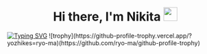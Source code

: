 <h1 align="center">Hi there, I'm Nikita</a>
<img src="https://github.com/blackcater/blackcater/raw/main/images/Hi.gif" height="32"/></h1>
<a href="https://git.io/typing-svg"><img src="https://readme-typing-svg.demolab.com?font=Fira+Code&pause=1000&center=true&lines=Programmer%F0%9F%92%BB%E2%9D%A4%EF%B8%8F" alt="Typing SVG" /></a>
![trophy](https://github-profile-trophy.vercel.app/?yozhikes=ryo-ma)(https://github.com/ryo-ma/github-profile-trophy)
